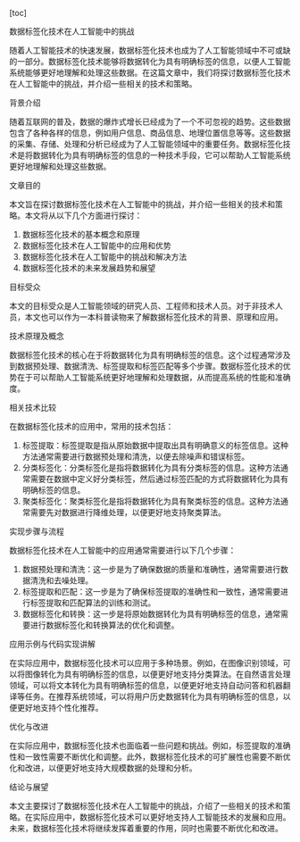 
[toc]                    
                
                
数据标签化技术在人工智能中的挑战

随着人工智能技术的快速发展，数据标签化技术也成为了人工智能领域中不可或缺的一部分。数据标签化技术能够将数据转化为具有明确标签的信息，以便人工智能系统能够更好地理解和处理这些数据。在这篇文章中，我们将探讨数据标签化技术在人工智能中的挑战，并介绍一些相关的技术和策略。

背景介绍

随着互联网的普及，数据的爆炸式增长已经成为了一个不可忽视的趋势。这些数据包含了各种各样的信息，例如用户信息、商品信息、地理位置信息等等。这些数据的采集、存储、处理和分析已经成为了人工智能领域中的重要任务。数据标签化技术是将数据转化为具有明确标签的信息的一种技术手段，它可以帮助人工智能系统更好地理解和处理这些数据。

文章目的

本文旨在探讨数据标签化技术在人工智能中的挑战，并介绍一些相关的技术和策略。本文将从以下几个方面进行探讨：

1. 数据标签化技术的基本概念和原理
2. 数据标签化技术在人工智能中的应用和优势
3. 数据标签化技术在人工智能中的挑战和解决方法
4. 数据标签化技术的未来发展趋势和展望

目标受众

本文的目标受众是人工智能领域的研究人员、工程师和技术人员。对于非技术人员，本文也可以作为一本科普读物来了解数据标签化技术的背景、原理和应用。

技术原理及概念

数据标签化技术的核心在于将数据转化为具有明确标签的信息。这个过程通常涉及到数据预处理、数据清洗、标签提取和标签匹配等多个步骤。数据标签化技术的优势在于可以帮助人工智能系统更好地理解和处理数据，从而提高系统的性能和准确度。

相关技术比较

在数据标签化技术的应用中，常用的技术包括：

1. 标签提取：标签提取是指从原始数据中提取出具有明确意义的标签信息。这种方法通常需要进行数据预处理和清洗，以便去除噪声和错误标签。
2. 分类标签化：分类标签化是指将数据转化为具有分类标签的信息。这种方法通常需要在数据中定义好分类标签，然后通过标签匹配的方式将数据转化为具有明确标签的信息。
3. 聚类标签化：聚类标签化是指将数据转化为具有聚类标签的信息。这种方法通常需要先对数据进行降维处理，以便更好地支持聚类算法。

实现步骤与流程

数据标签化技术在人工智能中的应用通常需要进行以下几个步骤：

1. 数据预处理和清洗：这一步是为了确保数据的质量和准确性，通常需要进行数据清洗和去噪处理。
2. 标签提取和匹配：这一步是为了确保标签提取的准确性和一致性，通常需要进行标签提取和匹配算法的训练和测试。
3. 数据标签化和转换：这一步是将原始数据转化为具有明确标签的信息，通常需要进行数据标签化和转换算法的优化和调整。

应用示例与代码实现讲解

在实际应用中，数据标签化技术可以应用于多种场景。例如，在图像识别领域，可以将图像转化为具有明确标签的信息，以便更好地支持分类算法。在自然语言处理领域，可以将文本转化为具有明确标签的信息，以便更好地支持自动问答和机器翻译等任务。在推荐系统领域，可以将用户历史数据转化为具有明确标签的信息，以便更好地支持个性化推荐。

优化与改进

在实际应用中，数据标签化技术也面临着一些问题和挑战。例如，标签提取的准确性和一致性需要不断优化和调整。此外，数据标签化技术的可扩展性也需要不断优化和改进，以便更好地支持大规模数据的处理和分析。

结论与展望

本文主要探讨了数据标签化技术在人工智能中的挑战，介绍了一些相关的技术和策略。在实际应用中，数据标签化技术可以更好地支持人工智能技术的发展和应用。未来，数据标签化技术将继续发挥着重要的作用，同时也需要不断优化和改进。

